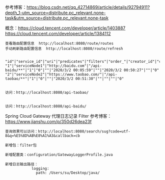 
参考博客：https://blog.csdn.net/qq_42714869/article/details/92794911?depth_1-utm_source=distribute.pc_relevant.none-task&utm_source=distribute.pc_relevant.none-task

概念：https://cloud.tencent.com/developer/article/1403887
https://cloud.tencent.com/developer/article/1384112

```
查看路由配置信息  http://localhost:8080/route/routes
手动刷新路由配置信息  http://localhost:8080/route/refresh


"id"|"service_id"|"uri"|"predicates"|"filters"|"order_"|"creator_id"|"create_date"|"update_id"|"update_date"|"remarks"|"del_flag"
"1"|"serviceNode1"|"http://baidu.com"|"/api-baidu/**"|"1"|"0"|""|"2020/3/2 00:05:59"|""|"2020/3/2 00:50:27"|""|"0"
"2"|"serviceNode2"|"https://www.taobao.com/"|"/api-taobao/**"|"1"|"0"|""|"2020/3/2 00:51:30"|""|""|""|"0"


访问：http://localhost:8080/api-taobao/


访问：http://localhost:8080/api-baidu/

```


Spring Cloud Gateway 代理日志记录 Filter
参考博客：https://www.jianshu.com/p/350d26dea23f

    查询效果可以访问：http://localhost:8080/search/sug?code=utf-8&q=%E5%8D%AB%E8%A1%A3&callback=cb

    新增包：filter包
    
    新增配置类：configuration/GatewayLoggerProfile.java
    
    新增日志输出路径：
                logging:
                  path: /Users/su/Desktop/java/
    